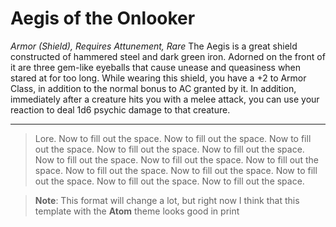
# Aegis of the Onlooker

*Armor (Shield), Requires Attunement, Rare*
The Aegis is a great shield constructed of hammered steel and dark green iron. Adorned on the front of it are three gem-like eyeballs that cause unease and queasiness when stared at for too long. While wearing this shield, you have a +2 to Armor Class, in addition to the  normal bonus to AC granted by it. In addition, immediately after a creature hits you with a melee attack, you can use your reaction to deal 1d6 psychic damage to that creature.

---
> Lore. Now to fill out the space. Now to fill out the space. Now to fill out the space. Now to fill out the space. Now to fill out the space. Now to fill out the space. Now to fill out the space. Now to fill out the space. Now to fill out the space. Now to fill out the space. Now to fill out the space. Now to fill out the space. Now to fill out the space. 


> **Note**: This format will change a lot, but right now I think that this template with the **Atom** theme looks good in print